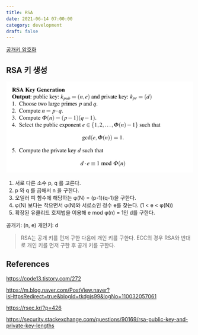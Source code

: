 ```yaml
---
title: RSA
date: 2021-06-14 07:00:00
category: development
draft: false
---
```


[공개키 암호화](/crpyto/공개키-암호화/)

## RSA 키 생성

![](./images/rsa_1.png)

1. 서로 다른 소수 p, q 를 고른다.
2. p 와 q 를 곱해서 n 을 구한다.
3. 오일러 피 함수에 해당하는 φ(N) = (p-1)(q-1)을 구한다.
4. φ(N) 보다는 작으면서 φ(N)와 서로소인 정수 e를 찾는다. (1 < e < φ(N))
5. 확장된 유클리드 호제법을 이용해 e mod φ(n) = 1인 d를 구한다.

공개키: (n, e)
개인키: d

> RSA는 공개 키를 먼저 구한 다음에 개인 키를 구한다. ECC의 경우 RSA와 반대로 개인 키를 먼저 구한 후 공개 키를 구한다.

## References

https://code13.tistory.com/272

https://m.blog.naver.com/PostView.naver?isHttpsRedirect=true&blogId=tkdgjs99&logNo=110032057061

https://rsec.kr/?p=426

https://security.stackexchange.com/questions/90169/rsa-public-key-and-private-key-lengths
